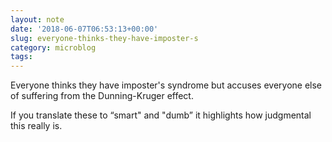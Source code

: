 ```yaml
---
layout: note
date: '2018-06-07T06:53:13+00:00'
slug: everyone-thinks-they-have-imposter-s
category: microblog
tags:
---
```

Everyone thinks they have imposter's syndrome but accuses everyone else of suffering from the Dunning-Kruger effect.

If you translate these to “smart" and "dumb” it highlights how judgmental this really is.

